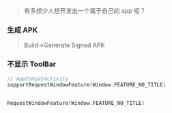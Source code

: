 <!--
title: Anroid
sort:
-->

> 有多想少人想开发出一个属于自己的 app 呢？

### 生成 APK

> Build->Generate Signed APK

### 不显示 ToolBar

```kotlin
// AppCompatActivity
supportRequestWindowFeature(Window.FEATURE_NO_TITLE)


RequestWindowFeature(Window.FEATURE_NO_TITLE)
```
